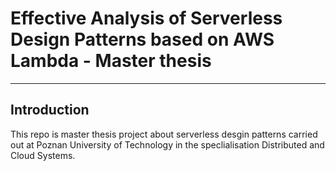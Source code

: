# Effective Analysis of Serverless Design Patterns based on AWS Lambda - Master thesis 
---
## Introduction
This repo is master thesis project about serverless desgin patterns carried out at Poznan University of Technology in the speclialisation Distributed and Cloud Systems.